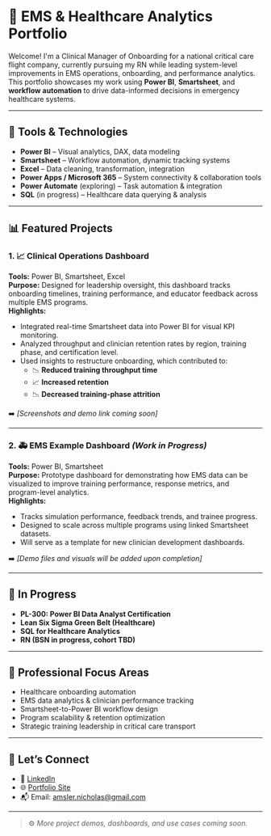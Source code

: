 # 🚁 EMS & Healthcare Analytics Portfolio

Welcome! I'm a Clinical Manager of Onboarding for a national critical care flight company, currently pursuing my RN while leading system-level improvements in EMS operations, onboarding, and performance analytics. This portfolio showcases my work using **Power BI**, **Smartsheet**, and **workflow automation** to drive data-informed decisions in emergency healthcare systems.

---

## 🔧 Tools & Technologies
- **Power BI** – Visual analytics, DAX, data modeling
- **Smartsheet** – Workflow automation, dynamic tracking systems
- **Excel** – Data cleaning, transformation, integration
- **Power Apps / Microsoft 365** – System connectivity & collaboration tools
- **Power Automate** (exploring) – Task automation & integration
- **SQL** (in progress) – Healthcare data querying & analysis

---

## 📊 Featured Projects

### 1. 📈 Clinical Operations Dashboard
**Tools:** Power BI, Smartsheet, Excel  
**Purpose:** Designed for leadership oversight, this dashboard tracks onboarding timelines, training performance, and educator feedback across multiple EMS programs.  
**Highlights:**
- Integrated real-time Smartsheet data into Power BI for visual KPI monitoring.
- Analyzed throughput and clinician retention rates by region, training phase, and certification level.
- Used insights to restructure onboarding, which contributed to:
  - 📉 **Reduced training throughput time**
  - 📈 **Increased retention**
  - 📉 **Decreased training-phase attrition**

➡️ *[Screenshots and demo link coming soon]*

---

### 2. 🚑 EMS Example Dashboard *(Work in Progress)*  
**Tools:** Power BI, Smartsheet  
**Purpose:** Prototype dashboard for demonstrating how EMS data can be visualized to improve training performance, response metrics, and program-level analytics.  
**Highlights:**
- Tracks simulation performance, feedback trends, and trainee progress.
- Designed to scale across multiple programs using linked Smartsheet datasets.
- Will serve as a template for new clinician development dashboards.

➡️ *[Demo files and visuals will be added upon completion]*

---

## 🔄 In Progress
- **PL-300: Power BI Data Analyst Certification**
- **Lean Six Sigma Green Belt (Healthcare)**
- **SQL for Healthcare Analytics**
- **RN (BSN in progress, cohort TBD)**

---

## 🧠 Professional Focus Areas
- Healthcare onboarding automation  
- EMS data analytics & clinician performance tracking  
- Smartsheet-to-Power BI workflow design  
- Program scalability & retention optimization  
- Strategic training leadership in critical care transport  

---

## 👋 Let’s Connect
- 💼 [LinkedIn](www.linkedin.com/in/nicholas-amsler)
- 🌐 [Portfolio Site](https://yournotionlinkher)
- 📬 Email: amsler.nicholas@gmail.com

---

> ⚙️ *More project demos, dashboards, and use cases coming soon.*

